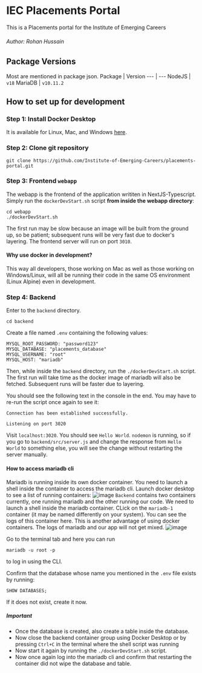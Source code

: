 # IEC Placements Portal
This is a Placements portal for the Institute of Emerging Careers
###### Author: Rohan Hussain

## Package Versions
Most are mentioned in package json.
Package | Version
--- | ---
NodeJS | `v18`
MariaDB | `v10.11.2`

## How to set up for development
### Step 1: Install Docker Desktop
It is available for Linux, Mac, and Windows [here](https://docs.docker.com/engine/install/).
### Step 2: Clone git repository
`git clone https://github.com/Institute-of-Emerging-Careers/placements-portal.git`
### Step 3: Frontend `webapp`
The webapp is the frontend of the application writiten in NextJS-Typescript. Simply run the `dockerDevStart.sh` script **from inside the webapp directory**:
```
cd webapp
./dockerDevStart.sh
```
The first run may be slow because an image will be built from the ground up, so be patient; subsequent runs will be very fast due to docker's layering.
The frontend server will run on port `3010`. 
#### Why use docker in development?
This way all developers, those working on Mac as well as those working on Windows/Linux, will all be running their code in the same OS environment (Linux Alpine) even in development.

### Step 4: Backend
Enter to the `backend` directory.
```
cd backend
```
Create a file named `.env` containing the following values:
```
MYSQL_ROOT_PASSWORD: "password123"
MYSQL_DATABASE: "placements_database"
MYSQL_USERNAME: "root"
MYSQL_HOST: "mariadb"
```
Then, while inside the `backend` directory, run the `./dockerDevStart.sh` script. The first run will take time as the docker image of mariadb will also be fetched. Subsequent runs will be faster due to layering.

You should see the following text in the console in the end. You may have to re-run the script once again to see it:
```
Connection has been established successfully.

Listening on port 3020
```
Visit ```localhost:3020```. You should see `Hello World`. `nodemon` is running, so if you go to `backend/src/server.js` and change the response from `Hello World` to something else, you will see the change without restarting the server manually.

#### How to access mariadb cli
Mariadb is running inside its own docker container. You need to launch a shell inside the container to access the mariadb cli. Launch docker desktop to see a list of running containers:
![image](https://user-images.githubusercontent.com/34311857/224539640-27f1feda-0a6d-419e-8173-c17c07462288.png)
`Backend` contains two containers currently, one running mariadb and the other running our code. We need to launch a shell inside the mariadb container. CLick on the `mariadb-1` container (it may be named differently on your system). You can see the logs of this container here. This is another advantage of using docker containers. The logs of mariadb and our app will not get mixed.
![image](https://user-images.githubusercontent.com/34311857/224540018-9e64cf68-37c9-4c8e-ba7a-1e6c8ca56a99.png)

Go to the terminal tab and here you can run
```
mariadb -u root -p
```
to log in using the CLI. 

Confirm that the database whose name you mentioned in the `.env` file exists by running:
```
SHOW DATABASES;
```
If it does not exist, create it now. 

##### Important
- Once the database is created, also create a table inside the database. 
- Now close the backend container group using Docker Desktop or by pressing `Ctrl+C` in the terminal where the shell script was running
- Now start it again by running the `./dockerDevStart.sh` script. 
- Now once again log into the mariadb cli and confirm that restarting the container did not wipe the database and table.
